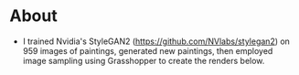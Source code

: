 # About
- I trained Nvidia's StyleGAN2 (https://github.com/NVlabs/stylegan2) on 959 images of paintings, generated new paintings, then employed image sampling using Grasshopper to create the renders below. 

